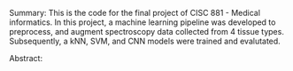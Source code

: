 Summary:
This is the code for the final project of CISC 881 - Medical informatics. In this project, a machine learning pipeline was developed to preprocess, and augment spectroscopy data collected from 4 tissue types. Subsequently, a kNN, SVM, and CNN models were trained and evalutated.

Abstract:
